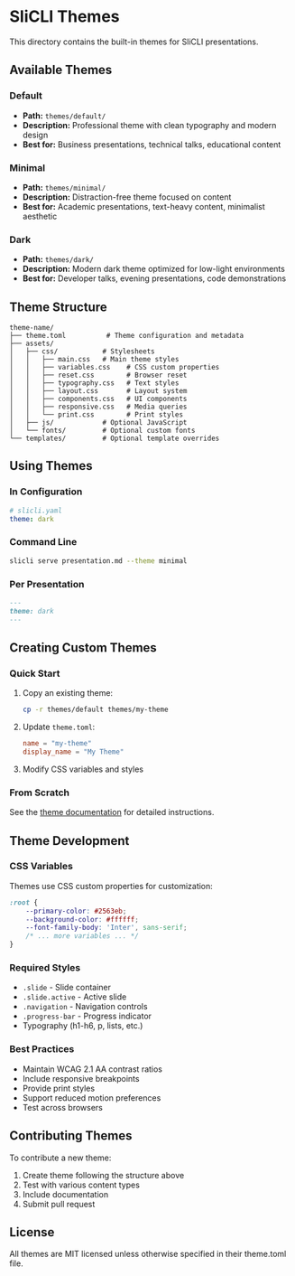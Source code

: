 # SliCLI Themes

This directory contains the built-in themes for SliCLI presentations.

## Available Themes

### Default
- **Path:** `themes/default/`
- **Description:** Professional theme with clean typography and modern design
- **Best for:** Business presentations, technical talks, educational content

### Minimal
- **Path:** `themes/minimal/`
- **Description:** Distraction-free theme focused on content
- **Best for:** Academic presentations, text-heavy content, minimalist aesthetic

### Dark
- **Path:** `themes/dark/`
- **Description:** Modern dark theme optimized for low-light environments
- **Best for:** Developer talks, evening presentations, code demonstrations

## Theme Structure

```
theme-name/
├── theme.toml          # Theme configuration and metadata
├── assets/
│   ├── css/           # Stylesheets
│   │   ├── main.css   # Main theme styles
│   │   ├── variables.css    # CSS custom properties
│   │   ├── reset.css        # Browser reset
│   │   ├── typography.css   # Text styles
│   │   ├── layout.css       # Layout system
│   │   ├── components.css   # UI components
│   │   ├── responsive.css   # Media queries
│   │   └── print.css        # Print styles
│   ├── js/            # Optional JavaScript
│   └── fonts/         # Optional custom fonts
└── templates/         # Optional template overrides
```

## Using Themes

### In Configuration
```yaml
# slicli.yaml
theme: dark
```

### Command Line
```bash
slicli serve presentation.md --theme minimal
```

### Per Presentation
```markdown
---
theme: dark
---
```

## Creating Custom Themes

### Quick Start
1. Copy an existing theme:
   ```bash
   cp -r themes/default themes/my-theme
   ```

2. Update `theme.toml`:
   ```toml
   name = "my-theme"
   display_name = "My Theme"
   ```

3. Modify CSS variables and styles

### From Scratch
See the [theme documentation](../docs/themes.md) for detailed instructions.

## Theme Development

### CSS Variables
Themes use CSS custom properties for customization:

```css
:root {
    --primary-color: #2563eb;
    --background-color: #ffffff;
    --font-family-body: 'Inter', sans-serif;
    /* ... more variables ... */
}
```

### Required Styles
- `.slide` - Slide container
- `.slide.active` - Active slide
- `.navigation` - Navigation controls
- `.progress-bar` - Progress indicator
- Typography (h1-h6, p, lists, etc.)

### Best Practices
- Maintain WCAG 2.1 AA contrast ratios
- Include responsive breakpoints
- Provide print styles
- Support reduced motion preferences
- Test across browsers

## Contributing Themes

To contribute a new theme:

1. Create theme following the structure above
2. Test with various content types
3. Include documentation
4. Submit pull request

## License

All themes are MIT licensed unless otherwise specified in their theme.toml file.